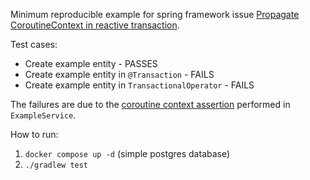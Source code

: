 Minimum reproducible example for spring framework issue [Propagate CoroutineContext in reactive transaction](https://github.com/spring-projects/spring-framework/pull/27308).

Test cases:

- Create example entity - PASSES
- Create example entity in `@Transaction` - FAILS
- Create example entity in `TransactionalOperator` - FAILS

The failures are due to the [coroutine context assertion](https://github.com/JoeMaher/tx-coroutine-context-loss-example/blob/d71ba4f615d2fc7ae15dc05cd842d2be29b33559/src/main/kotlin/com/jmaher/txcoroutineexample/service/ExampleService.kt#L29) performed in `ExampleService`.

How to run:
1. `docker compose up -d` (simple postgres database)
2. `./gradlew test`